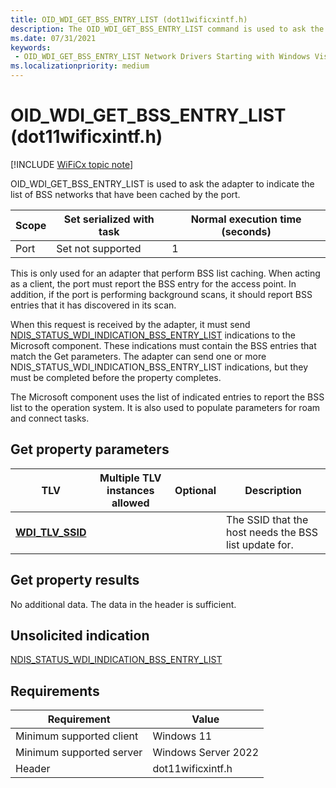 ```yaml
---
title: OID_WDI_GET_BSS_ENTRY_LIST (dot11wificxintf.h)
description: The OID_WDI_GET_BSS_ENTRY_LIST command is used to ask the adapter to indicate the list of BSS networks that have been cached by the port.
ms.date: 07/31/2021
keywords:
 - OID_WDI_GET_BSS_ENTRY_LIST Network Drivers Starting with Windows Vista
ms.localizationpriority: medium
---
```


# OID\_WDI\_GET\_BSS\_ENTRY\_LIST (dot11wificxintf.h)

[!INCLUDE [WiFiCx topic note](../includes/wificx-version-warning.md)]


OID\_WDI\_GET\_BSS\_ENTRY\_LIST is used to ask the adapter to indicate the list of BSS networks that have been cached by the port.

| Scope | Set serialized with task | Normal execution time (seconds) |
|-------|--------------------------|---------------------------------|
| Port  | Set not supported        | 1                               |

 

This is only used for an adapter that perform BSS list caching. When acting as a client, the port must report the BSS entry for the access point. In addition, if the port is performing background scans, it should report BSS entries that it has discovered in its scan.

When this request is received by the adapter, it must send [NDIS\_STATUS\_WDI\_INDICATION\_BSS\_ENTRY\_LIST](ndis-status-wdi-indication-bss-entry-list.md) indications to the Microsoft component. These indications must contain the BSS entries that match the Get parameters. The adapter can send one or more NDIS\_STATUS\_WDI\_INDICATION\_BSS\_ENTRY\_LIST indications, but they must be completed before the property completes.

The Microsoft component uses the list of indicated entries to report the BSS list to the operation system. It is also used to populate parameters for roam and connect tasks.

## Get property parameters


| TLV                                         | Multiple TLV instances allowed | Optional | Description                                           |
|---------------------------------------------|--------------------------------|----------|-------------------------------------------------------|
| [**WDI\_TLV\_SSID**](./wdi-tlv-ssid.md) |                                |          | The SSID that the host needs the BSS list update for. |

 

## Get property results


No additional data. The data in the header is sufficient.
## Unsolicited indication


[NDIS\_STATUS\_WDI\_INDICATION\_BSS\_ENTRY\_LIST](ndis-status-wdi-indication-bss-entry-list.md)

## Requirements

|Requirement|Value|
|--- |--- |
|Minimum supported client|Windows 11|
|Minimum supported server|Windows Server 2022|
|Header|dot11wificxintf.h|

 

